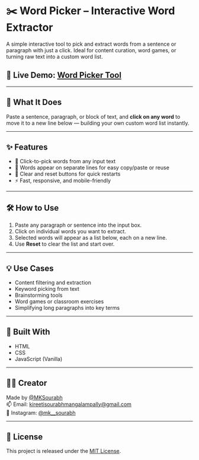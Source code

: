 # ✂️ Word Picker – Interactive Word Extractor

A simple interactive tool to pick and extract words from a sentence or paragraph with just a click. Ideal for content curation, word games, or turning raw text into a custom word list.

## 🔗 **Live Demo**: [Word Picker Tool](https://mksourabh.github.io/Word_Picker/)

---

## 🧠 What It Does

Paste a sentence, paragraph, or block of text, and **click on any word** to move it to a new line below — building your own custom word list instantly.

---

## ✨ Features

- 🔘 Click-to-pick words from any input text
- 📄 Words appear on separate lines for easy copy/paste or reuse
- 🧼 Clear and reset buttons for quick restarts
- ⚡ Fast, responsive, and mobile-friendly

---

## 🛠️ How to Use

1. Paste any paragraph or sentence into the input box.
2. Click on individual words you want to extract.
3. Selected words will appear as a list below, each on a new line.
4. Use **Reset** to clear the list and start over.

---

## 💡 Use Cases

- Content filtering and extraction
- Keyword picking from text
- Brainstorming tools
- Word games or classroom exercises
- Simplifying long paragraphs into key terms

---

## 🚀 Built With

- HTML
- CSS
- JavaScript (Vanilla)

---

## 👨‍💻 Creator

Made by [@MKSourabh](https://github.com/MKSourabh)  
📫 Email: [kireetisourabhmangalampally@gmail.com](mailto:kireetisourabhmangalampally@gmail.com)  
📸 Instagram: [@mk__sourabh](https://instagram.com/mk__sourabh)

---

## 📄 License

This project is released under the [MIT License](LICENSE).

